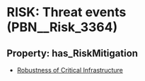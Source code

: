 # RISK: __Threat events__ (PBN__Risk_3364)

## Property: has_RiskMitigation

* [Robustness of Critical Infrastructure](PBN__Mitigation_2177)

